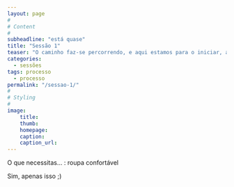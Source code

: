 ```yaml
---
layout: page
#
# Content
#
subheadline: "está quase"
title: "Sessão 1"
teaser: "O caminho faz-se percorrendo, e aqui estamos para o iniciar, ao teu lado, eu, tu, nós... e o Mundo"
categories: 
  - sessões
tags: processo
  - processo
permalink: "/sessao-1/"
#
# Styling
#
image:
    title:
    thumb:
    homepage:
    caption:
    caption_url:
---
```

O que necessitas... 
:   roupa confortável
  
Sim, apenas isso ;)  


 [1]: #
 [2]: #
 [3]: #
 [4]: #
 [5]: #
 [6]: #
 [7]: #
 [8]: #
 [9]: #
 [10]: #
